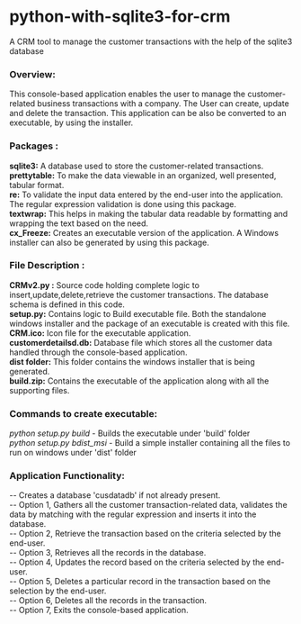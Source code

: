 # python-with-sqlite3-for-crm
A CRM tool to manage the customer transactions with the help of the sqlite3 database

### Overview:
This console-based application enables the user to manage the customer-related business transactions with a company. The User can create, update and delete the transaction. This application can be also be converted to an executable, by using the installer.

### Packages :
**sqlite3:**  A database used to store the customer-related transactions.    
**prettytable:** To make the data viewable in an organized, well presented, tabular format.    
**re:** To validate the input data entered by the end-user into the application. The regular expression validation is done using this package.     
**textwrap:** This helps in making the tabular data readable by formatting and wrapping the text based on the need.    
**cx_Freeze:** Creates an executable version of the application. A Windows installer can also be generated by using this package.

### File Description :
**CRMv2.py :** Source code holding complete logic to insert,update,delete,retrieve the customer transactions. The database schema is defined in this code.      
**setup.py:** Contains logic to Build executable file. Both the standalone windows installer and the package of an executable is created with this file.      
**CRM.ico:** Icon file for the executable application.     
**customerdetailsd.db:** Database file which stores all the customer data handled through the console-based application.    
**dist folder:** This folder contains the windows installer that is being generated.   
**build.zip:** Contains the executable of the application along with all the supporting files.   

### Commands to create executable:
*python setup.py build* - Builds the executable under 'build' folder      
*python setup.py bdist_msi*  - Build a simple installer containing all the files to run on windows under 'dist' folder           

### Application Functionality:
-- Creates a database 'cusdatadb' if not already present.   
-- Option 1, Gathers all the customer transaction-related data, validates the data by matching with the regular expression and inserts      it into the database.   
-- Option 2, Retrieve the transaction based on the criteria selected by the end-user.             
-- Option 3, Retrieves all the records in the database.        
-- Option 4, Updates the record based on the criteria selected by the end-user.     
-- Option 5, Deletes a particular record in the transaction based on the selection by the end-user.       
-- Option 6, Deletes all the records in the transaction.      
-- Option 7, Exits the console-based application.        

